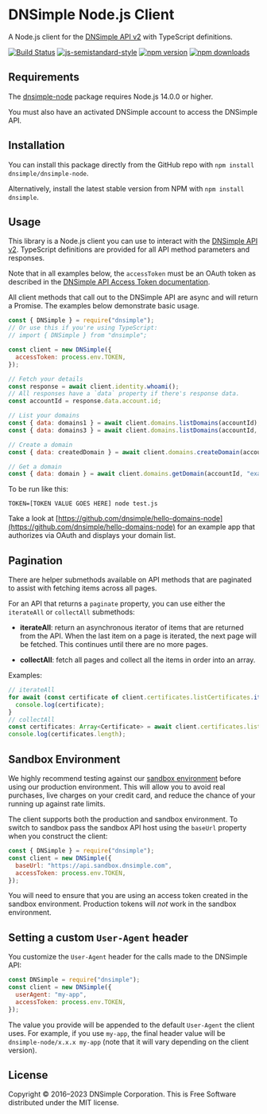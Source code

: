 # DNSimple Node.js Client

A Node.js client for the [DNSimple API v2](https://developer.dnsimple.com/v2/) with TypeScript definitions.

[![Build Status](https://travis-ci.com/dnsimple/dnsimple-node.svg?branch=main)](https://travis-ci.com/dnsimple/dnsimple-node)
[![js-semistandard-style](https://img.shields.io/badge/code%20style-semistandard-brightgreen.svg?style=flat-square)](https://github.com/standard/semistandard)
[![npm version](https://badge.fury.io/js/dnsimple.svg)](https://badge.fury.io/js/dnsimple)
[![npm downloads](https://img.shields.io/npm/dm/dnsimple.svg)](https://www.npmjs.com/package/dnsimple)

## Requirements

The [dnsimple-node](https://npmjs.org/package/dnsimple-node) package requires Node.js 14.0.0 or higher.

You must also have an activated DNSimple account to access the DNSimple API.

## Installation

You can install this package directly from the GitHub repo with `npm install dnsimple/dnsimple-node`.

Alternatively, install the latest stable version from NPM with `npm install dnsimple`.

## Usage

This library is a Node.js client you can use to interact with the [DNSimple API v2](https://developer.dnsimple.com/v2/). TypeScript definitions are provided for all API method parameters and responses.

Note that in all examples below, the `accessToken` must be an OAuth token as described in the [DNSimple API Access Token documentation](https://support.dnsimple.com/articles/api-access-token/).

All client methods that call out to the DNSimple API are async and will return a Promise. The examples below demonstrate basic usage.

```js
const { DNSimple } = require("dnsimple");
// Or use this if you're using TypeScript:
// import { DNSimple } from "dnsimple";

const client = new DNSimple({
  accessToken: process.env.TOKEN,
});

// Fetch your details
const response = await client.identity.whoami();
// All responses have a `data` property if there's response data.
const accountId = response.data.account.id;

// List your domains
const { data: domains1 } = await client.domains.listDomains(accountId);
const { data: domains3 } = await client.domains.listDomains(accountId, { page: 3 });

// Create a domain
const { data: createdDomain } = await client.domains.createDomain(accountId, { name: "example.com" });

// Get a domain
const { data: domain } = await client.domains.getDomain(accountId, "example.com");
```

To be run like this:

```shell
TOKEN=[TOKEN VALUE GOES HERE] node test.js
```

Take a look at [https://github.com/dnsimple/hello-domains-node](https://github.com/dnsimple/hello-domains-node) for an example app that authorizes via OAuth and displays your domain list.

## Pagination

There are helper submethods available on API methods that are paginated to assist with fetching items across all pages.

For an API that returns a `paginate` property, you can use either the `iterateAll` or `collectAll` submethods:

- **iterateAll**: return an asynchronous iterator of items that are returned from the API. When the last item on a page is iterated, the next page will be fetched. This continues until there are no more pages.

- **collectAll**: fetch all pages and collect all the items in order into an array.

Examples:

```typescript
// iterateAll
for await (const certificate of client.certificates.listCertificates.iterateAll(1010, "bingo.pizza")) {
  console.log(certificate);
}
// collectAll
const certificates: Array<Certificate> = await client.certificates.listCertificates.collectAll(1010, "bingo.pizza");
console.log(certificates.length);
```

## Sandbox Environment

We highly recommend testing against our [sandbox environment](https://developer.dnsimple.com/sandbox/) before using our production environment. This will allow you to avoid real purchases, live charges on your credit card, and reduce the chance of your running up against rate limits.

The client supports both the production and sandbox environment. To switch to sandbox pass the sandbox API host using the `baseUrl` property when you construct the client:

```javascript
const { DNSimple } = require("dnsimple");
const client = new DNSimple({
  baseUrl: "https://api.sandbox.dnsimple.com",
  accessToken: process.env.TOKEN,
});
```

You will need to ensure that you are using an access token created in the sandbox environment. Production tokens will *not* work in the sandbox environment.

## Setting a custom `User-Agent` header

You customize the `User-Agent` header for the calls made to the DNSimple API:

```javascript
const DNSimple = require("dnsimple");
const client = new DNSimple({
  userAgent: "my-app",
  accessToken: process.env.TOKEN,
});
```

The value you provide will be appended to the default `User-Agent` the client uses. For example, if you use `my-app`, the final header value will be `dnsimple-node/x.x.x my-app` (note that it will vary depending on the client version).

## License

Copyright © 2016&ndash;2023 DNSimple Corporation. This is Free Software distributed under the MIT license.
